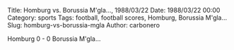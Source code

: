 Title: Homburg vs. Borussia M'gla…, 1988/03/22
Date: 1988/03/22 00:00
Category: sports
Tags: football, football scores, Homburg, Borussia M'gla…
Slug: homburg-vs-borussia-mgla
Author: carbonero


Homburg 0 - 0 Borussia M'gla…
